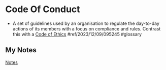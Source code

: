 # Code Of Conduct
- A set of guidelines used by an organisation to regulate the day-to-day actions of its members with a focus on compliance and rules. Contrast this with a [Code of Ethics](code-of-ethics.md) #ref/2023/12/09/095245 #glossary 
## My Notes
[Notes](mynotes/code-of-conduct-notes.md)
